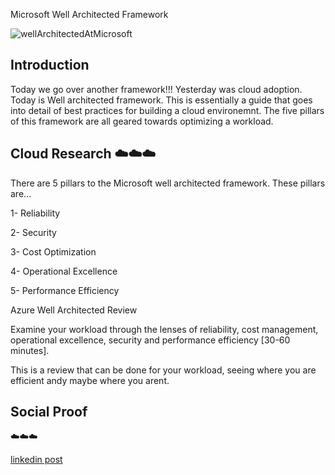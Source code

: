 Microsoft Well Architected Framework

![wellArchitectedAtMicrosoft](https://user-images.githubusercontent.com/102994059/203571262-4f440658-2545-45f5-9832-07210f1b2052.png)

## Introduction

Today we go over another framework!!! Yesterday was cloud adoption. Today is Well architected framework. This is essentially a guide that goes into detail of best practices for building a cloud environemnt. The five pillars of this framework are all geared towards optimizing a workload.  




## Cloud Research ☁️☁️☁️

There are 5 pillars to the Microsoft well architected framework. These pillars are...

1- Reliability

2- Security

3- Cost Optimization

4- Operational Excellence

5- Performance Efficiency 


Azure Well Architected Review

Examine your workload through the lenses of reliability, cost management, operational excellence, security and performance efficiency [30-60 minutes].

This is a review that can be done for your workload, seeing where you are efficient andy maybe where you arent. 


## Social Proof

☁️☁️☁️


[linkedin post ](https://www.linkedin.com/feed/update/urn:li:share:7003112844833529856/)
